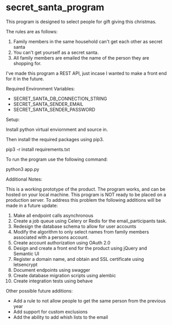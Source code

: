 # secret_santa_program

This program is designed to select people for gift giving this christmas. 

The rules are as follows:
1. Family members in the same household can't get each other as secret santa
2. You can't get yourself as a secret santa. 
3. All family members are emailed the name of the person they are shopping for. 

I've made this program a REST API, just incase I wanted to make 
a front end for it in the future. 

Required Environment Variables:
* SECRET_SANTA_DB_CONNECTION_STRING
* SECRET_SANTA_SENDER_EMAIL
* SECRET_SANTA_SENDER_PASSWORD

Setup:

Install python virtual enviornment and source in. 

Then install the required packages using pip3. 

pip3 -r install requirements.txt

To run the program use the following command:

python3 app.py

Additional Notes:

This is a working prototype of the product.
The program works, and can be hosted on your local machine. 
This program is NOT ready to be placed on a production server.
To address this problem the following additions will be made in a 
future update:

1. Make all endpoint calls asynchronous
2. Create a job queue using Celery or Redis for the email_participants task. 
3. Redesign the database schema to allow for user accounts
4. Modify the algorithm to only select names from family members associated
with a persons account. 
5. Create account authorization using OAuth 2.0
6. Design and create a front end for the product using jQuery and Semantic UI
7. Register a domain name, and obtain and SSL certificate using letsencrypt
8. Document endpoints using swagger
9. Create database migration scripts using alembic
10. Create integration tests using behave

Other possible future additions:
- Add a rule to not allow people to get the same person from the previous year
- Add support for custom exclusions
- Add the ability to add whish lists to the email
